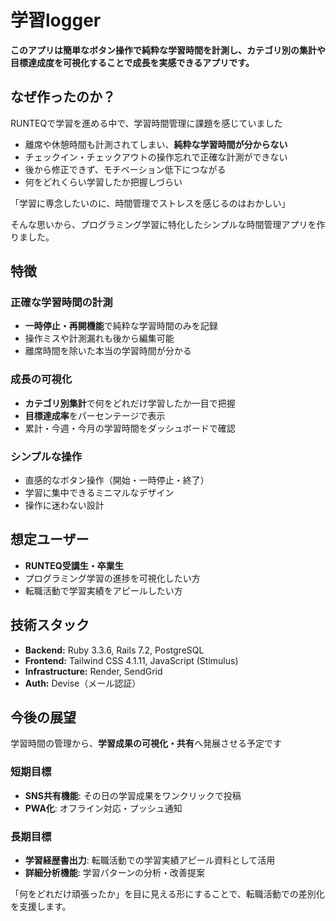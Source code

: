 # 学習logger

**このアプリは簡単なボタン操作で純粋な学習時間を計測し、カテゴリ別の集計や目標達成度を可視化することで成長を実感できるアプリです。**

## なぜ作ったのか？

RUNTEQで学習を進める中で、学習時間管理に課題を感じていました

- 離席や休憩時間も計測されてしまい、**純粋な学習時間が分からない**
- チェックイン・チェックアウトの操作忘れで正確な計測ができない
- 後から修正できず、モチベーション低下につながる
- 何をどれくらい学習したか把握しづらい

「学習に専念したいのに、時間管理でストレスを感じるのはおかしい」

そんな思いから、プログラミング学習に特化したシンプルな時間管理アプリを作りました。

## 特徴

### 正確な学習時間の計測
- **一時停止・再開機能**で純粋な学習時間のみを記録
- 操作ミスや計測漏れも後から編集可能
- 離席時間を除いた本当の学習時間が分かる

### 成長の可視化
- **カテゴリ別集計**で何をどれだけ学習したか一目で把握
- **目標達成率**をパーセンテージで表示
- 累計・今週・今月の学習時間をダッシュボードで確認

### シンプルな操作
- 直感的なボタン操作（開始・一時停止・終了）
- 学習に集中できるミニマルなデザイン
- 操作に迷わない設計

## 想定ユーザー

- **RUNTEQ受講生・卒業生**
- プログラミング学習の進捗を可視化したい方
- 転職活動で学習実績をアピールしたい方

## 技術スタック

- **Backend:** Ruby 3.3.6, Rails 7.2, PostgreSQL
- **Frontend:** Tailwind CSS 4.1.11, JavaScript (Stimulus)
- **Infrastructure:** Render, SendGrid
- **Auth:** Devise（メール認証）

## 今後の展望

学習時間の管理から、**学習成果の可視化・共有**へ発展させる予定です

### 短期目標
- **SNS共有機能**: その日の学習成果をワンクリックで投稿
- **PWA化**: オフライン対応・プッシュ通知

### 長期目標
- **学習経歴書出力**: 転職活動での学習実績アピール資料として活用
- **詳細分析機能**: 学習パターンの分析・改善提案

「何をどれだけ頑張ったか」を目に見える形にすることで、転職活動での差別化を支援します。